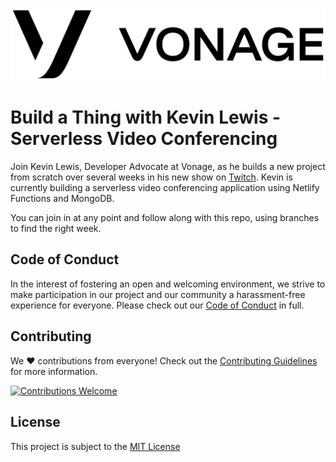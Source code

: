 ![Vonage](.github/vonage.png)

# Build a Thing with Kevin Lewis - Serverless Video Conferencing 

Join Kevin Lewis, Developer Advocate at Vonage, as he builds a new project from scratch over several weeks in his new show on [Twitch](https://www.twitch.tv/vonagedevs). Kevin is currently building a serverless video conferencing application using Netlify Functions and MongoDB.

You can join in at any point and follow along with this repo, using branches to find the right week. 

## Code of Conduct

In the interest of fostering an open and welcoming environment, we strive to make participation in our project and our community a harassment-free experience for everyone. Please check out our [Code of Conduct](.github/CODE_OF_CONDUCT.md) in full.

## Contributing

We :heart: contributions from everyone! Check out the [Contributing Guidelines](.github/CONTRIBUTING.md) for more information.

<a href="./../../issues">
<img src="https://img.shields.io/badge/contributions-welcome-brightgreen.svg?style=flat" alt="Contributions Welcome">
</a>

## License

This project is subject to the [MIT License](LICENSE)
